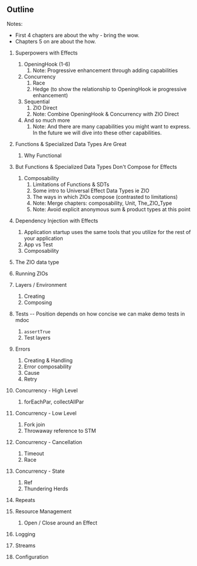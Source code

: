 ## Outline

Notes:
- First 4 chapters are about the why - bring the wow.
- Chapters 5 on are about the how.

1. Superpowers with Effects
    1. OpeningHook (1-6)
        1. Note: Progressive enhancement through adding capabilities 
    1. Concurrency
        1. Race
        1. Hedge (to show the relationship to OpeningHook ie progressive enhancement)
    1. Sequential
        1. ZIO Direct
        1. Note: Combine OpeningHook & Concurrency with ZIO Direct
    1. And so much more
        1. Note: And there are many capabilities you might want to express. In the future we will dive into these other capabilities.
1. Functions & Specialized Data Types Are Great
    1. Why Functional
1. But Functions & Specialized Data Types Don't Compose for Effects
    1. Composability
        1. Limitations of Functions & SDTs
        1. Some intro to Universal Effect Data Types ie ZIO
        1. The ways in which ZIOs compose (contrasted to limitations)
        1. Note: Merge chapters: composability, Unit, The_ZIO_Type
        1. Note: Avoid explicit anonymous sum & product types at this point
1. Dependency Injection with Effects
   1. Application startup uses the same tools that you utilize for the rest of your application
   1. App vs Test
   1. Composability

1. The ZIO data type
1. Running ZIOs
1. Layers / Environment
    1. Creating
    1. Composing
1. Tests -- Position depends on how concise we can make demo tests in mdoc
    1. `assertTrue`
    1. Test layers
1. Errors
    1. Creating & Handling
    1. Error composability
    1. Cause
    1. Retry
1. Concurrency - High Level
    1. forEachPar, collectAllPar
1. Concurrency - Low Level
    1. Fork join
    1. Throwaway reference to STM
1. Concurrency - Cancellation
    1. Timeout
    1. Race
1. Concurrency - State
    1. Ref
    1. Thundering Herds
1. Repeats
1. Resource Management
    1. Open / Close around an Effect
1. Logging
1. Streams
1. Configuration

